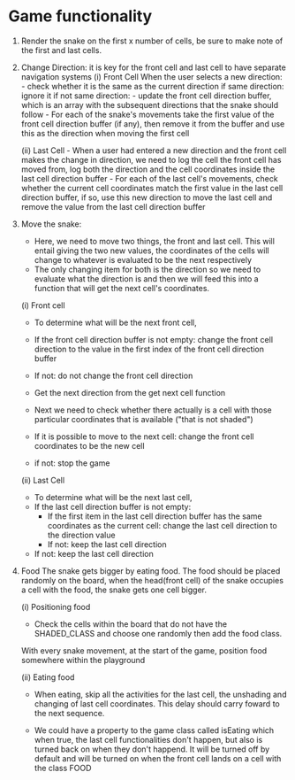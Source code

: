 # Game functionality

1. Render the snake on the first x number of cells, be sure to make note of the first and last cells.
2. Change Direction:
    it is key for the front cell and last cell to have separate navigation systems
    (i) Front Cell
        When the user selects a new direction:
            - check whether it is the same as the current direction
            if same direction:
                ignore it
            if not same direction:
                - update the front cell direction buffer, which is an array with the subsequent directions that the
                snake should follow
            - For each of the snake's movements take the first value of the front cell direction buffer (if any),
            then remove it from the buffer and use this as the direction when moving the first cell

    (ii) Last Cell
        - When a user had entered a new direction and the
        front cell makes the change in direction, we need to log the cell the front cell has moved from,
        log both the direction and the cell coordinates inside the last cell direction buffer
        - For each of the last cell's movements, check whether the current cell coordinates match the first value in
        the last cell direction buffer, if so, use this new direction to move the last cell and remove the value from
        the last cell direction buffer

3. Move the snake:
    - Here, we need to move two things, the front and last cell. This will entail giving the two new values, the
    coordinates of the cells will change to whatever is evaluated to be the next respectively
    - The only changing item for both is the direction so we need to evaluate what the direction is and then we will
    feed this into a function that will get the next cell's coordinates.

    (i) Front cell
    - To determine what will be the next front cell, 
    - If the front cell direction buffer is not empty:
        change the front cell direction to the value in the first index of the front cell direction buffer 
    - If not:
        do not change the front cell direction
    
    - Get the next direction from the get next cell function

    - Next we need to check whether there actually is a cell with those particular coordinates that is available
    ("that is not shaded")
    - If it is possible to move to the next cell:
        change the front cell coordinates to be the new cell
    - if not:
        stop the game

    (ii) Last Cell
    - To determine what will be the next last cell,
    - If the last cell direction buffer is not empty:
        - If the first item in the last cell direction buffer has the same coordinates as the current cell:
            change the last cell direction to the direction value
        - If not:
            keep the last cell direction
    - If not:
        keep the last cell direction

4. Food
    The snake gets bigger by eating food. The food should be placed randomly on the board, when the head(front cell) of the snake
    occupies a cell with the food, the snake gets one cell bigger.

    (i) Positioning food
    - Check the cells within the board that do not have the SHADED_CLASS and choose one randomly then add the food class.

    With every snake movement, at the start of the game, position food somewhere within the playground
    
    (ii) Eating food
    - When eating, skip all the activities for the last cell, the unshading and changing of last cell coordinates. This delay should
    carry foward to the next sequence.

    - We could have a property to the game class called isEating which when true, the last cell functionalities don't happen, but also
    is turned back on when they don't happend. It will be turned off by default and will be turned on when the front cell lands on a
    cell with the class FOOD